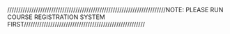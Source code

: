 ////////////////////////////////////////////////////////////////////////NOTE: PLEASE RUN COURSE REGISTRATION SYSTEM FIRST///////////////////////////////////////////////////////
